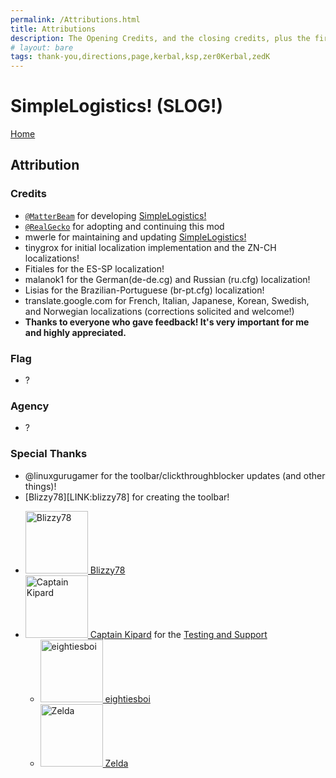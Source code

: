 ```yaml
---
permalink: /Attributions.html
title: Attributions
description: The Opening Credits, and the closing credits, plus the first of two (or is three) end credit scenes
# layout: bare
tags: thank-you,directions,page,kerbal,ksp,zer0Kerbal,zedK
---
```


<!--
Attributions.md v1.0.3.0
SimpleLogistics! (SLOG!)
created: 01 Feb 2022
updated: 17 Feb 2022
-->

<script src="https://kit.fontawesome.com/0ea5493613.js" crossorigin="anonymous"></script>
<i class="fa fa-gear fa-spin fa-2x" style="color: firebrick"></i>
# SimpleLogistics! (SLOG!)
[Home](https://zer0kerbal.github.io/SimpleLogistics)

## Attribution

### Credits

* [`@MatterBeam`][LINK:matterbeam] for developing [SimpleLogistics!][thread:SLOG]
* [`@RealGecko`][Link:realgecko] for adopting and continuing this mod  
* mwerle for maintaining and updating [SimpleLogistics!][thread:SLOG]
* tinygrox for initial localization implementation and the ZN-CH localizations!
* Fitiales for the ES-SP localization!
* malanok1 for the German(de-de.cg) and Russian (ru.cfg) localization!
* Lisias for the Brazilian-Portuguese (br-pt.cfg) localization!
* translate.google.com for French, Italian, Japanese, Korean, Swedish, and Norwegian localizations (corrections solicited and welcome!)
* **Thanks to everyone who gave feedback! It's very important for me and highly appreciated.**

### Flag

* ?

### Agency

* ?

### Special Thanks

* @linuxgurugamer for the toolbar/clickthroughblocker updates (and other things)!
* [Blizzy78][LINK:blizzy78] for creating the toolbar!

<ul>
  <li><a href="https://forum.kerbalspaceprogram.com/index.php?/profile/68543-blizzy78/"><img border="0" alt="Blizzy78" src="https://kerbal-forum-uploads.s3.us-west-2.amazonaws.com/profile/photo-68543.png" width="100" height="100" > Blizzy78</a>
  <li><a href="https://forum.kerbalspaceprogram.com/index.php?/profile/70516-captainkipard/"><img border="0" alt="Captain Kipard" src="https://kerbal-forum-uploads.s3.us-west-2.amazonaws.com/monthly_12_2015/itsame.png.3227b08e54fc9e3eaa0c6c2ad8e9ad07.thumb.png.5d3a3eb0344a23048ea58826e47b9781.png" width="100" height="100" > Captain Kipard</a> for the <a href="https://forum.kerbalspaceprogram.com/index.php?/topic/85372-> Mod Development Links Compilation</a> and other tutorials.</li>
  <li>Everyone else who made modding tutorials.</li>
</ul>

### Testing and Support

<ul>
  <li><a href="https://forum.kerbalspaceprogram.com/index.php?/profile/133828-eightiesboi/"><img border="0" alt="eightiesboi" src="https://kerbal-forum-uploads.s3.us-west-2.amazonaws.com/monthly_2018_01/happy_velociraptor_dinosaur_greeting_cards-r918b99ab65894a198682f360e419773a_xvuak_8byvr_512.thumb.jpg.00c28897eef8a91ee74f6cb59a9bbb5f.jpg" width="100" height="100" > eightiesboi</a></li>
  <li><a href="https://forum.kerbalspaceprogram.com/index.php?/profile/66411-zelda/"><img border="0" alt="Zelda" src="https://kerbal-forum-uploads.s3.us-west-2.amazonaws.com/monthly_2019_07/LoZ_RGB_960x960.thumb.jpg.32a815400e819b11482764bdea71373c.jpg" width="100" height="100" > Zelda</a></li>
</ul>

[thread:tb]: https://forum.kerbalspaceprogram.com/index.php?/topic/161857-* "Blizzy78's Toolbar"
[threade:mas]:https://forum.kerbalspaceprogram.com/index.php?/topic/160856-* "MOARdV's Avionics Systems (MAS)"
[thread:rpm]: https://forum.kerbalspaceprogram.com/threads/117471-* "Raster Prop Monitor (RPM)"
[thread:rpma]: https://forum.kerbalspaceprogram.com/threads/190737-* "Raster Prop Monitor Adopted(RPMA)"
[thread:SLOG]: https://forum.kerbalspaceprogram.com/threads/191045-* "SimpleLogistics!"

[LINK:matterbeam]: https://forum.kerbalspaceprogram.com/index.php?/profile/133334-matterbeam/ "MatterBeam"
[LINK:realgecko]: https://forum.kerbalspaceprogram.com/index.php?/profile/162682-realgecko/   "RealGecko"
[LINK:zer0Kerbal]: https://forum.kerbalspaceprogram.com/index.php?/profile/190933-zer0kerbal/ "zer0Kerbal"

[LINK:jonnyothan]: https://forum.kerbalspaceprogram.com/index.php?/profile/40902-jonnyothan/ "JonnyOThan"
[LINK:mihara]: https://forum.kerbalspaceprogram.com/index.php?/profile/59752-mihara/ "Mihara"
[LINK:blizzy79]: https://forum.kerbalspaceprogram.com/index.php?/profile/68543-blizzy78/ "Blizzy78"
[LINK:cptkipard]: https://forum.kerbalspaceprogram.com/index.php?/profile/70516-captainkipard/ "Captain Kipard"

<!-- this file CC BY-NC-ND 3.0 Unported by zer0Kerbal -->